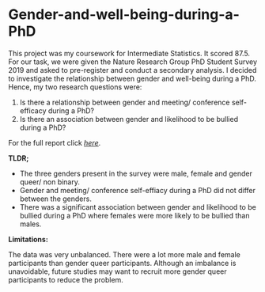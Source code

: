 
# Gender-and-well-being-during-a-PhD

This project was my coursework for Intermediate Statistics. It scored 87.5. For our task, we were given the Nature Research Group PhD Student Survey 2019 and asked to pre-register and conduct a secondary analysis. I decided to investigate the relationship between gender and well-being during a PhD. Hence, my two research questions were:

<ol>
<li>Is there a relationship between gender and meeting/ conference self-efficacy during a PhD?</li>
<li>Is there an association between gender and likelihood to be bullied during a PhD?</li>
</ol>


For the full report click <i><u>[here](https://rpubs.com/BenAY/gender-well-being-phd)</i></u>.

<b> TLDR; </b>
<ul>
<li>The three genders present in the survey were male, female and gender queer/ non binary.</li>
<li>Gender and meeting/ conference self-effiacy during a PhD did not differ between the genders.</li>
<li>There was a significant association between gender and likelihood to be bullied during a PhD where females were more likely to be bullied than males.</li>
</ul>

<b>Limitations:</b>

The data was very unbalanced. There were a lot more male and female participants than gender queer participants. Although an imbalance is unavoidable, future studies may want to recruit more gender queer participants to reduce the problem. 
  

